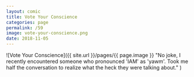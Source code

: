 ```yaml
---
layout: comic
title: Vote Your Conscience
categories: page
permalink: /59
image: vote-your-conscience.png
date: 2018-11-05
---
```


![Vote Your Conscience]({{ site.url }}/pages/{{ page.image }} "No joke, I recently encountered someone who pronounced 'IAM' as 'yawm'. Took me half the conversation to realize what the heck they were talking about." )